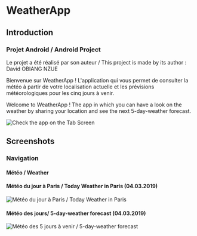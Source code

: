 # WeatherApp
## Introduction
### Projet Android / Android Project

Le projet a été réalisé par son auteur / This project is made by its author : David OBIANG NZUE 

Bienvenue sur WeatherApp ! L'application qui vous permet de consulter la météo à partir de votre localisation actuelle et 
les prévisions météorologiques pour les cinq jours à venir.

Welcome to WeatherApp ! The app in which you can have a look on the weather by sharing your location 
and see the next 5-day-weather forecast.

![Check the app on the Tab Screen](https://user-images.githubusercontent.com/45243678/55495397-195c8b80-563d-11e9-92d9-bbf7ea9b5407.jpg)

## Screenshots
### Navigation
#### Météo / Weather 
#### Météo du jour à Paris / Today Weather in Paris (04.03.2019)
![Météo du jour à Paris / Today Weather in Paris](https://user-images.githubusercontent.com/45243678/55499931-6e9d9a80-5647-11e9-940f-9bf0dec16701.jpg)

#### Météo des jours/ 5-day-weather forecast (04.03.2019)
![Météo des 5 jours à venir / 5-day-weather forecast](https://user-images.githubusercontent.com/45243678/55501324-77dc3680-564a-11e9-8e99-f89b0db6a151.jpg)
